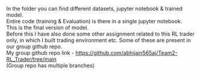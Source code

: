 In the folder you can find different datasets, jupyter notebook & trained model. <br>
Entire code (training & Evaluation) is there in a single jupyter notebook. <br>
This is the final version of model. <br>
Before this I have also done some other assignment related to this RL trader only, in which I built trading environment etc. Some of these are present in our group github repo. <br>
My group github repo link - https://github.com/abhijain565aj/Team2-RL_Trader/tree/main   <br>
(Group repo has multiple branches) <br>
